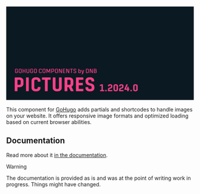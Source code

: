![](./documentation/header-card.png)

This component for [GoHugo](https://gohugo.io/) adds partials and shortcodes to handle images on your website. It offers responsive image formats and optimized loading based on current browser abilities.

## Documentation 

Read more about it [in the documentation](documentation/index.md). 

> [!WARNING]
> The documentation is provided as is and was at the point of writing work in progress. Things might have changed.

